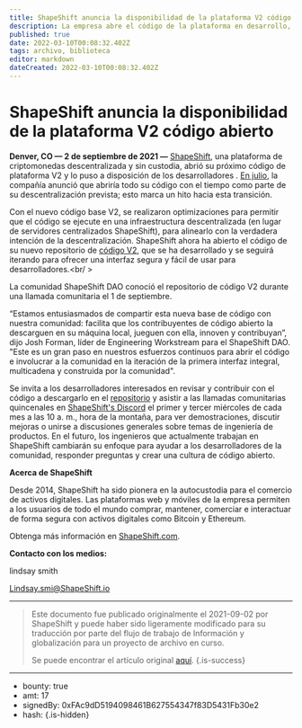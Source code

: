 ```yaml
---
title: ShapeShift anuncia la disponibilidad de la plataforma V2 código abierto
description: La empresa abre el código de la plataforma en desarrollo, diseñado para ejecutarse en una infraestructura descentralizada, a los desarrolladores de la comunidad DAO
published: true
date: 2022-03-10T00:08:32.402Z
tags: archivo, biblioteca
editor: markdown
dateCreated: 2022-03-10T00:08:32.402Z
---
```


# ShapeShift anuncia la disponibilidad de la plataforma V2 código abierto 

**Denver, CO — 2 de septiembre de 2021 —** [ShapeShift](https://shapeshift.com/), una plataforma de criptomonedas descentralizada y sin custodia, abrió su próximo código de plataforma V2 y lo puso a disposición de los desarrolladores . [En julio](https://shapeshift.com/shapeshift-decentralize-airdrop), la compañía anunció que abriría todo su código con el tiempo como parte de su descentralización prevista; esto marca un hito hacia esta transición.<br/>

Con el nuevo código base V2, se realizaron optimizaciones para permitir que el código se ejecute en una infraestructura descentralizada (en lugar de servidores centralizados ShapeShift), para alinearlo con la verdadera intención de la descentralización. ShapeShift ahora ha abierto el código de su nuevo repositorio de [código V2](<https://github.com/shapeshift>), que se ha desarrollado y se seguirá iterando para ofrecer una interfaz segura y fácil de usar para desarrolladores.<br/ >

La comunidad ShapeShift DAO conoció el repositorio de código V2 durante una llamada comunitaria el 1 de septiembre.<br/>

“Estamos entusiasmados de compartir esta nueva base de código con nuestra comunidad: facilita que los contribuyentes de código abierto la descarguen en su máquina local, jueguen con ella, innoven y contribuyan”, dijo Josh Forman, líder de Engineering Workstream para el ShapeShift DAO. "Este es un gran paso en nuestros esfuerzos continuos para abrir el código e involucrar a la comunidad en la iteración de la primera interfaz integral, multicadena y construida por la comunidad".<br/>

Se invita a los desarrolladores interesados ​​en revisar y contribuir con el código a descargarlo en el [repositorio](https://github.com/shapeshift) y asistir a las llamadas comunitarias quincenales en [ShapeShift's Discord](https://discord.com/invite/shapeshift) el primer y tercer miércoles de cada mes a las 10 a. m., hora de la montaña, para ver demostraciones, discutir mejoras o unirse a discusiones generales sobre temas de ingeniería de productos. En el futuro, los ingenieros que actualmente trabajan en ShapeShift cambiarán su enfoque para ayudar a los desarrolladores de la comunidad, responder preguntas y crear una cultura de código abierto.<br/>

**Acerca de ShapeShift**

Desde 2014, ShapeShift ha sido pionera en la autocustodia para el comercio de activos digitales. Las plataformas web y móviles de la empresa permiten a los usuarios de todo el mundo comprar, mantener, comerciar e interactuar de forma segura con activos digitales como Bitcoin y Ethereum.<br/>

Obtenga más información en [ShapeShift.com](https://shapeshift.com/).<br/>

**Contacto con los medios:**<br/>

lindsay smith

[Lindsay.smi@ShapeShift.io](mailto:Lindsay.smi@ShapeShift.io)<br/>

---

> Este documento fue publicado originalmente el 2021-09-02 por ShapeShift y puede haber sido ligeramente modificado para su traducción por parte del flujo de trabajo de Información y globalización para un proyecto de archivo en curso.
>
> Se puede encontrar el artículo original [aquí](https://shapeshift.com/newsroom/shapeshift-announces-availability-of-open-source-platform-code-v2).
{.is-success}

---

- bounty: true
- amt: 17
- signedBy: 0xFAc9dD5194098461B627554347f83D5431Fb30e2
- hash: 
{.is-hidden}